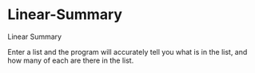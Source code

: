 # Linear-Summary
Linear Summary

Enter a list and the program will accurately tell you what is in the list, and how many of each are there in the list.
